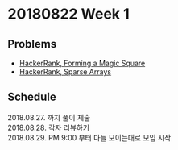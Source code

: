 # 20180822 Week 1

## Problems

* [HackerRank, Forming a Magic Square](https://www.hackerrank.com/challenges/magic-square-forming/problem)
* [HackerRank, Sparse Arrays](https://www.hackerrank.com/challenges/sparse-arrays/problem)

## Schedule

2018.08.27. 까지 풀이 제출  
2018.08.28. 각자 리뷰하기  
2018.08.29. PM 9:00 부터 다들 모이는대로 모임 시작  
